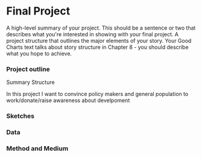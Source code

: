 # Final Project


A high-level summary of your project.  This should be a sentence or two that describes what you're interested in showing with your final project.
A project structure that outlines the major elements of your story.  Your Good Charts text talks about story structure in Chapter 8 - you should describe what you hope to achieve.  

### Project outline
Summary 
Structure 

In this project I want to convince policy makers and general population to work/donate/raise awareness about develpoment

### Sketches

### Data

### Method and Medium

